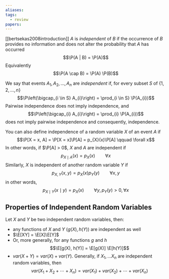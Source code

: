 ```yaml
---
aliases: 
tags:
  - review
papers:
---
```

[[bertsekas2008introduction]]
$A$ is *independent* of $B$ if the occurrence of $B$ provides no information and does not alter the probability that $A$ has occurred
$$\P(A | B) = \P(A)$$
Equivalently
$$\P(A \cap B) = \P(A) \P(B)$$

We say that events $A_{1}, A_{2}, \ldots, A_{n}$ are *independent* if, for every subset $S$ of $\{1, 2, \ldots, n\}$
$$\P\left(\bigcap_{i \in S} A_{i}\right) = \prod_{i \in S} \P(A_{i})$$
Pairwise independence does not imply independence, and
$$\P\left(\bigcap_{i} A_{i}\right) = \prod_{i} \P(A_{i})$$
does not imply pairwise independence and consequently, independence. 

You can also define independence of a random variable $X$ of an event $A$ if
$$\P[X = x, A] = \P[X = x]\P[A] = p_{X}(x)\P[A] \qquad \forall x$$
In other words, if $\P[A] > 0$, $X$ and $A$ are independent if
$$p_{X \mid A}(x) = p_{X}(x) \qquad \forall x$$
Similarly, $X$ is independent of another random variable $Y$ if
$$p_{X,Y}(x, y) = p_{X}(x)p_{Y}(y) \qquad \forall x,y$$
in other words, 
$$p_{X \mid Y}(x \mid y) = p_{X}(x) \qquad \forall y, p_{Y}(y) > 0, \forall x$$
## Properties of Independent Random Variables

Let $X$ and $Y$ be two independent random variables, then:

- any functions of $X$ and $Y$ ($g(X), h(Y)$) are independent as well
- $\E[XY] = \E[X]\E[Y]$
- Or, more generally, for any functions $g$ and $h$
$$\E[g(X), h(Y)] = \E[g(X)] \E[h(Y)]$$
- $var(X + Y) = var(X) + var(Y)$. Generally, if $X_{1}, \ldots X_{n}$ are independent random variables, then
$$var(X_{1} + X_{2} + \cdots + X_{n}) = var(X_{1}) + var(X_{2}) + \cdots + var(X_{n})$$



